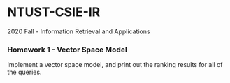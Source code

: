 # NTUST-CSIE-IR
2020 Fall - Information Retrieval and Applications

### Homework 1 - Vector Space Model

Implement a vector space model, and print out the ranking results for all of the queries.

